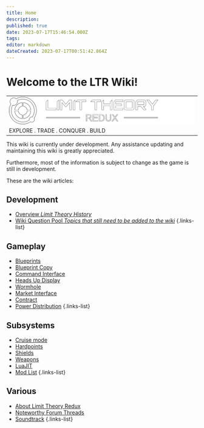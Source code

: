 ```yaml
---
title: Home
description: 
published: true
date: 2023-07-17T15:46:54.000Z
tags: 
editor: markdown
dateCreated: 2023-07-17T00:51:42.864Z
---
```


# Welcome to the LTR Wiki!

|     |
| --- |
| ![](/centered.png) |
| EXPLORE . TRADE . CONQUER . BUILD |

This wiki is currently under development. Any assistance updating and maintaining this wiki is greatly appreciated.

Furthermore, most of the information is subject to change as the game is still in development.

These are the wiki articles: 

## Development
- [Overview *Limit Theory History*](/Development-Overview)
- [Wiki Question Pool *Topics that still need to be added to the wiki*](/question-pool)
{.links-list}
## Gameplay
- [Blueprints](/blueprint)
- [Blueprint Copy](/blueprint-copy)
- [Command Interface](/command-interface)
- [Heads Up Display](/heads-up-display)
- [Wormhole](/wormhole)
- [Market Interface](/market-interface)
- [Contract](/contract)
- [Power Distribution](/power-distribution)
{.links-list}
## Subsystems
- [Cruise mode](/cruise-mode)
- [Hardpoints](/hardpoint)
- [Shields](/shields)
- [Weapons](/weapons)
- [LuaJIT](/LuaJIT)
- [Mod List](/mod-list)
{.links-list}
## Various
- [About Limit Theory Redux](/about)
- [Noteworthy Forum Threads](/noteworthy-threads)
- [Soundtrack](/soundtrack)
{.links-list}